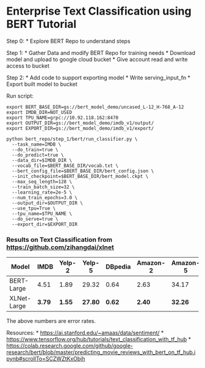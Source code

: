 # Enterprise Text Classification using BERT Tutorial

Step 0:
    * Explore BERT Repo to understand steps

Step 1:
    * Gather Data and modify BERT Repo for training needs
    * Download model and upload to google cloud bucket
    * Give account read and write access to bucket

Step 2:
    * Add code to support exporting model
    * Write serving_input_fn
    * Export built model to bucket


Run script:
```
export BERT_BASE_DIR=gs://bert_model_demo/uncased_L-12_H-768_A-12
export IMDB_DIR=NOT_USED
export TPU_NAME=grpc://10.92.118.162:8470
export OUTPUT_DIR=gs://bert_model_demo/imdb_v1/output/
export EXPORT_DIR=gs://bert_model_demo/imdb_v1/export/

python bert_repo/step_1/bert/run_classifier.py \
  --task_name=IMDB \
  --do_train=true \
  --do_predict=true \
  --data_dir=$IMDB_DIR \
  --vocab_file=$BERT_BASE_DIR/vocab.txt \
  --bert_config_file=$BERT_BASE_DIR/bert_config.json \
  --init_checkpoint=$BERT_BASE_DIR/bert_model.ckpt \
  --max_seq_length=128 \
  --train_batch_size=32 \
  --learning_rate=2e-5 \
  --num_train_epochs=3.0 \
  --output_dir=$OUTPUT_DIR \
  --use_tpu=True \
  --tpu_name=$TPU_NAME \
  --do_serve=true \
  --export_dir=$EXPORT_DIR
```

### Results on Text Classification from https://github.com/zihangdai/xlnet

Model | IMDB | Yelp-2 | Yelp-5 | DBpedia | Amazon-2 | Amazon-5
--- | --- | --- | --- | --- | --- | ---
BERT-Large | 4.51 | 1.89 | 29.32 | 0.64 | 2.63 | 34.17
XLNet-Large | **3.79** | **1.55** | **27.80** | **0.62** | **2.40** | **32.26**

The above numbers are error rates.


Resources: 
    * https://ai.stanford.edu/~amaas/data/sentiment/
    * https://www.tensorflow.org/hub/tutorials/text_classification_with_tf_hub
    * https://colab.research.google.com/github/google-research/bert/blob/master/predicting_movie_reviews_with_bert_on_tf_hub.ipynb#scrollTo=SCZWZtKxObjh